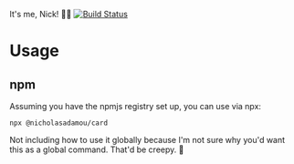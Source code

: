 It's me, Nick! 👋🏼 [![Build Status](https://travis-ci.org/nicholasadamou/nicholasadamou.svg?branch=master)](https://travis-ci.org/nicholasadamou/nicholasadamou)

# Usage

## npm
Assuming you have the npmjs registry set up, you can use via npx:
```
npx @nicholasadamou/card
```

Not including how to use it globally because I'm not sure why you'd want this as a global command. That'd be creepy. 🤨
